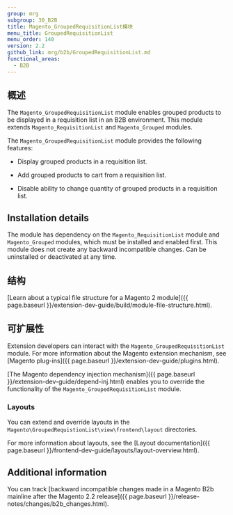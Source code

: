 ```yaml
---
group: mrg
subgroup: 30_B2B
title: Magento_GroupedRequisitionList模块
menu_title: GroupedRequisitionList
menu_order: 140
version: 2.2
github_link: mrg/b2b/GroupedRequisitionList.md
functional_areas:
  - B2B
---
```


## 概述

The `Magento_GroupedRequisitionList` module enables grouped products to be displayed in a requisition list in an B2B environment. This module extends `Magento_RequisitionList` and `Magento_Grouped` modules.

The `Magento_GroupedRequisitionList` module provides the following features:

* Display grouped products in a requisition list.

* Add grouped products to cart from a requisition list.

* Disable ability to change quantity of grouped products in a requisition list.

## Installation details

The module has dependency on the `Magento_RequisitionList` module and `Magento_Grouped` modules, which must be installed and enabled first. This module does not create any backward incompatible changes. Can be uninstalled or deactivated at any time.

## 结构

[Learn about a typical file structure for a Magento 2 module]({{ page.baseurl }}/extension-dev-guide/build/module-file-structure.html).

## 可扩展性

Extension developers can interact with the `Magento_GroupedRequisitionList` module. For more information about the Magento extension mechanism, see [Magento plug-ins]({{ page.baseurl }}/extension-dev-guide/plugins.html).

[The Magento dependency injection mechanism]({{ page.baseurl }}/extension-dev-guide/depend-inj.html) enables you to override the functionality of the `Magento_GroupedRequisitionList` module.

### Layouts

You can extend and override layouts in the `Magento\GroupedRequistionList\view\frontend\layout` directories.

For more information about layouts, see the [Layout documentation]({{ page.baseurl }}/frontend-dev-guide/layouts/layout-overview.html).

## Additional information

You can track [backward incompatible changes made in a Magento B2b mainline after the Magento 2.2 release]({{ page.baseurl }}/release-notes/changes/b2b_changes.html).
